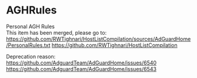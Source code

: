 # AGHRules
Personal AGH Rules  
This item has been merged, please go to: https://github.com/RWTighnari/HostListCompilation/sources/AdGuardHome/PersonalRules.txt
https://github.com/RWTighnari/HostListCompilation

Deprecation reason:
https://github.com/AdguardTeam/AdGuardHome/issues/6540
https://github.com/AdguardTeam/AdGuardHome/issues/6543
